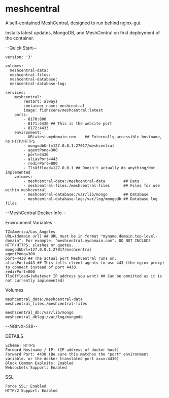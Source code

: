 # meshcentral
A self-contained MeshCentral, designed to run behind nginx-gui.


Installs latest updates, MongoDB, and MeshCentral on first deployment of the container.

--Quick Start--
    
    version: '3'

    volumes:
      meshcentral-data:
      meshcentral-files:
      meshcentral-database:
      meshcentral-database-log:

    services:
        meshcentral:
            restart: always
            container_name: meshcentral
            image: fishscene/meshcentral:latest
        ports:
            - 8170:800
            - 8171:4430 ## This is the website port
            - 8172:4433
        environment:
            - URL=test.mydomain.com    ## Externally-accessible hostname, no HTTP/HTTPS
            - mongodbUrl=127.0.0.1:27017/meshcentral
            - agentPong=300
            - port=4430
            - aliasPort=443
            - redirPort=800
            - TlsOffload=127.0.0.1 ## Doesn't actually do anything/Not implemented
        volumes:
            - meshcentral-data:/meshcentral-data        ## Data
            - meshcentral-files:/meshcentral-files      ## Files for use within meshcentral
            - meshcentral-database:/var/lib/mongo       ## Database
            - meshcentral-database-log:/var/log/mongodb ## Database log files

  --MeshCentral Docker Info--

  Environment Variables

    TZ=America/Los_Angeles
    URL=(domain url) ## URL must be in format "myname.domain.top-level-domain". For example: "meshcentral.mydomain.com". DO NOT INCLUDE HTTP/HTTPS, slashes or quotes.
    mongodbUrl=127.0.0.1:27017/meshcentral
    agentPong=300
    port=4430 ## The actual port MeshCentral runs on. 
    aliasPort=443 ## This tells client agents to use 443 (the nginx proxy) to connect instead of port 4430.
    redirPort=800
    TlsOffload=(whatever IP address you want) ## Can be ommitted as it is not currently implemented)

  Volumes

    meshcentral_data:/meshcentral-data
    meshcentral_files:/meshcentral-files

    meshscentral_db:/var/lib/mongo
    meshcentral_dblog:/var/log/mongodb

--NGINX-GUI--

  DETAILS

    Scheme: HTTPS
    Forward Hostname / IP: (IP address of docker host)
    Forward Port: 4430 (Be sure this matches the "port" environment variable. or the docker translated port xxxx:4430)
    Block Common Exploits: Enabled
    Websockets Support: Enabled

  SSL

    Force SSL: Enabled
    HTTP/2 Support: Enabled
